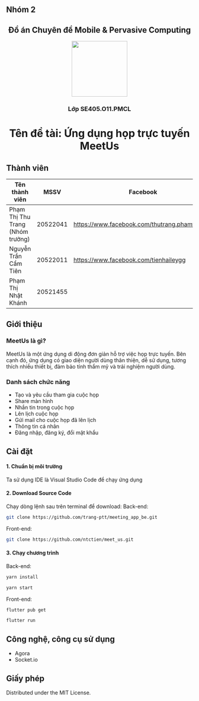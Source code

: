 ## Nhóm 2
<h2 align="center">
    Đồ án Chuyên đề Mobile & Pervasive Computing</h2>
    <div align="center">
<img src="https://user-images.githubusercontent.com/91247482/173222142-3949c081-0a56-4a10-bcb9-371cd579d7ff.png" width="150" />
  </div>
    <h3 align="center">
    Lớp SE405.O11.PMCL</h3>
    <h1 align="center">Tên đề tài: Ứng dụng họp trực tuyến MeetUs</h1>
   
<!-- Thành viên -->
## Thành viên

| Tên thành viên | MSSV | Facebook | SDT |  
| ------ | ------ | ------ | ------ |
| Phạm Thị Thu Trang (Nhóm trưởng) | 20522041 | https://www.facebook.com/thutrang.phamthi.378 |
| Nguyễn Trần Cẩm Tiên | 20522011 | https://www.facebook.com/tienhaileygg |
| Phạm Thị Nhật Khánh | 20521455 | |

<!-- Giới thiệu -->
## Giới thiệu
### MeetUs là gì?
  MeetUs là một ứng dụng di động đơn giản hỗ trợ việc họp trực tuyến. Bên cạnh đó, ứng dụng có giao diện người dùng thân thiện, dễ sử dụng, tương thích nhiều thiết bị, đảm bảo tính thẩm mỹ và trải nghiệm người dùng.
### Danh sách chức năng
- Tạo và yêu cầu tham gia cuộc họp
- Share màn hình
- Nhắn tin trong cuộc họp
- Lên lịch cuộc họp
- Gửi mail cho cuộc họp đã lên lịch
- Thông tin cá nhân
- Đăng nhập, đăng ký, đổi mật khẩu

<!-- Cài đặt -->
## Cài đặt
#### 1. Chuẩn bị môi trường
Ta sử dụng IDE là Visual Studio Code để chạy ứng dụng

#### 2. Download Source Code
Chạy dòng lệnh sau trên terminal để download:
Back-end:
   ```sh
git clone https://github.com/trang-ptt/meeting_app_be.git
   ```
Front-end:
   ```sh
git clone https://github.com/ntctien/meet_us.git
   ```
#### 3. Chạy chương trình
Back-end: 
   ```sh
yarn install
   ```
   ```sh
yarn start
   ```

Front-end: 
   ```sh
flutter pub get
   ```
   ```sh
flutter run
   ```

## Công nghệ, công cụ sử dụng
  - Agora
  - Socket.io

<!-- Giấy phép -->
## Giấy phép
Distributed under the MIT License. 

